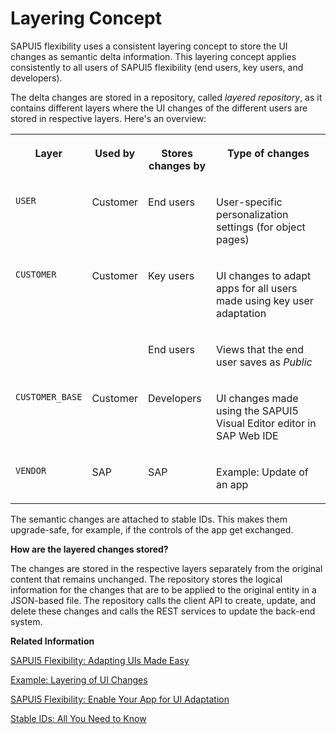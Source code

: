 <!-- loio9e6305746b8742f69faa55fae27ee220 -->

# Layering Concept

SAPUI5 flexibility uses a consistent layering concept to store the UI changes as semantic delta information. This layering concept applies consistently to all users of SAPUI5 flexibility \(end users, key users, and developers\).

The delta changes are stored in a repository, called *layered repository*, as it contains different layers where the UI changes of the different users are stored in respective layers. Here's an overview:


<table>
<tr>
<th valign="top">

Layer



</th>
<th valign="top">

Used by



</th>
<th valign="top">

Stores changes by



</th>
<th valign="top">

Type of changes



</th>
</tr>
<tr>
<td valign="top">

`USER` 



</td>
<td valign="top">

Customer



</td>
<td valign="top">

End users



</td>
<td valign="top">

User-specific personalization settings \(for object pages\)



</td>
</tr>
<tr>
<td valign="top" rowspan="2">

`CUSTOMER` 



</td>
<td valign="top" rowspan="2">

Customer



</td>
<td valign="top">

Key users



</td>
<td valign="top">

UI changes to adapt apps for all users made using key user adaptation



</td>
</tr>
<tr>
<td valign="top">

End users



</td>
<td valign="top">

Views that the end user saves as *Public* 



</td>
</tr>
<tr>
<td valign="top">

`CUSTOMER_BASE` 



</td>
<td valign="top">

Customer



</td>
<td valign="top">

Developers



</td>
<td valign="top">

UI changes made using the SAPUI5 Visual Editor editor in SAP Web IDE 



</td>
</tr>
<tr>
<td valign="top">

`VENDOR` 



</td>
<td valign="top">

SAP



</td>
<td valign="top">

SAP



</td>
<td valign="top">

Example: Update of an app



</td>
</tr>
</table>

The semantic changes are attached to stable IDs. This makes them upgrade-safe, for example, if the controls of the app get exchanged.

**How are the layered changes stored?**

The changes are stored in the respective layers separately from the original content that remains unchanged. The repository stores the logical information for the changes that are to be applied to the original entity in a JSON-based file. The repository calls the client API to create, update, and delete these changes and calls the REST services to update the back-end system.

**Related Information**  


[SAPUI5 Flexibility: Adapting UIs Made Easy](sapui5-flexibility-adapting-uis-made-easy-a8e55aa.md "Modification-free, cost-saving, easy to use, and performant: Discover the new flexibility when adapting SAP Fiori UIs using SAPUI5 flexibility.")

[Example: Layering of UI Changes](example-layering-of-ui-changes-17d2d4e.md "Here's an example of how the layering of UI changes based on SAPUI5 flexibility works.")

[SAPUI5 Flexibility: Enable Your App for UI Adaptation](../05_Developing_Apps/sapui5-flexibility-enable-your-app-for-ui-adaptation-f1430c0.md "Here's what you have to consider when developing apps that support UI adaptation.")

[Stable IDs: All You Need to Know](../05_Developing_Apps/stable-ids-all-you-need-to-know-f51dbb7.md "Stable IDs are IDs for controls, elements, or components that you set yourself in the respective id property or attribute as opposed to IDs that are generated by SAPUI5. Stable means that the IDs are concatenated with the application component ID and do not have any auto-generated parts.")

